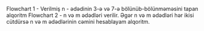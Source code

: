 Flowchart 1 - Verilmiş n - ədədinin 3-ə və 7-ə bölünüb-bölünməməsini tapan alqoritm
Flowchart 2 - n və m ədədləri verilir. Əgər n və m ədədləri hər ikisi cütdürsə n və m ədədlərinin cəmini hesablayam alqoritm.
